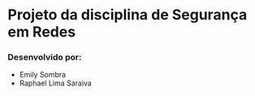# Projeto da disciplina de Segurança em Redes
### Desenvolvido por:

- Emily Sombra
- Raphael Lima Saraiva
